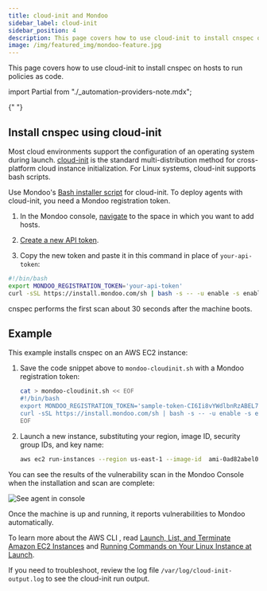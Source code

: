 ```yaml
---
title: cloud-init and Mondoo
sidebar_label: cloud-init
sidebar_position: 4
description: This page covers how to use cloud-init to install cnspec on hosts to run policies as code.
image: /img/featured_img/mondoo-feature.jpg
---
```


This page covers how to use cloud-init to install cnspec on hosts to run policies as code.

<!-- prettier-ignore -->
import Partial from "./_automation-providers-note.mdx";

<Partial />{" "}

## Install cnspec using cloud-init

Most cloud environments support the configuration of an operating system during launch. [cloud-init](https://cloudinit.readthedocs.io/en/latest/) is the standard multi-distribution method for cross-platform cloud instance initialization. For Linux systems, cloud-init supports bash scripts.

Use Mondoo's [Bash installer script](/cnspec/cnspec-adv-install/linux.mdx) for cloud-init. To deploy agents with cloud-init, you need a Mondoo registration token.

1. In the Mondoo console, [navigate](/platform/start/navigate/) to the space in which you want to add hosts.

2. [Create a new API token](/platform/maintain/access/non-human/api-tokens/).

3. Copy the new token and paste it in this command in place of `your-api-token`:

```bash title="Install cnspec using cloud-init"
#!/bin/bash
export MONDOO_REGISTRATION_TOKEN='your-api-token'
curl -sSL https://install.mondoo.com/sh | bash -s -- -u enable -s enable -t $MONDOO_REGISTRATION_TOKEN
```

cnspec performs the first scan about 30 seconds after the machine boots.

## Example

This example installs cnspec on an AWS EC2 instance:

1. Save the code snippet above to `mondoo-cloudinit.sh` with a Mondoo registration token:

   ```bash title="Example cnspec install on an AWS EC2 instance"
   cat > mondoo-cloudinit.sh << EOF
   #!/bin/bash
   export MONDOO_REGISTRATION_TOKEN='sample-token-CI6Ii8vYWdlbnRzABEL775kb28uYXBwL3NwYWNlcy9mcmllbmRseS1jb3JpLTY1NjU5Ni9zZXJ2aWNlYWNjb3VudHMvMnNqM21aSVhvczloZGxHQ0J2aE1kVVJ3N1g5IiwidHlwIjoiSldUIn0.eyJpYXQiOjE3Mzg5HANNAsImlzcyI6Im1vbmRvby9hbDEWEYuYmYiOjE3Mzg5NTUzMTUsInN1YiI6Ii8vYWdlbnRzLmFwaS5tb25kb28uYXBwL3NwYWNlcy9mcmllbmRseS1jb3JpLTY1NjU5Ni9zZXJ2aWNlYWNjb3VudHMvMnNqM21aSVhvczloZGxHQ0J2aE1kVVJ3N1g5In0.Xz_N4lRFQtu5RqoLRep7V_JGhZrOm_1s7_hrrnaKyqYT0bYyUhJXzno0_r8nJj_Z6w-GGZgC6DZutK2GkC-6pic3f2oU3YKPBxH5atBH7AEaQpcmCOSMOL42ErGzt4D'
   curl -sSL https://install.mondoo.com/sh | bash -s -- -u enable -s enable -t $MONDOO_REGISTRATION_TOKEN
   EOF
   ```

2. Launch a new instance, substituting your region, image ID, security group IDs, and key name:

   ```bash title="Example of new instance launch"
   aws ec2 run-instances --region us-east-1 --image-id  ami-0ad82abel06c911e --security-group-ids sg-904444f8 --count 1 --instance-type t2.micro --key-name stella --user-data file://mondoo-cloudinit.sh
   ```

You can see the results of the vulnerability scan in the Mondoo Console when the installation and scan are complete:

![See agent in console](/img/platform/infra/cloud/aws/aws_instance_results.png)

Once the machine is up and running, it reports vulnerabilities to Mondoo automatically.

To learn more about the AWS CLI , read [Launch, List, and Terminate Amazon EC2 Instances](https://docs.aws.amazon.com/cli/latest/userguide/cli-services-ec2-instances.html) and [Running Commands on Your Linux Instance at Launch](https://docs.aws.amazon.com/AWSEC2/latest/UserGuide/user-data.html).

If you need to troubleshoot, review the log file `/var/log/cloud-init-output.log` to see the cloud-init run output.
